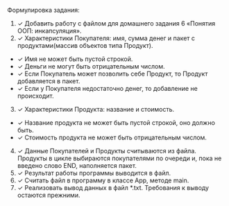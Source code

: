 Формулировка задания:

1. ✓ Добавить работу с файлом для домашнего задания 6 «Понятия ООП: инкапсуляция».
2. ✓ Характеристики Покупателя: имя, сумма денег и пакет с продуктами(массив объектов типа Продукт).

- ✓ Имя не может быть пустой строкой.
- ✓ Деньги не могут быть отрицательным числом.
- ✓ Если Покупатель может позволить себе Продукт, то Продукт добавляется в пакет.
- ✓ Если у Покупателя недостаточно денег, то добавление не происходит.

3. ✓ Характеристики Продукта: название и стоимость.

- ✓ Название продукта не может быть пустой строкой, оно должно быть.
- ✓ Стоимость продукта не может быть отрицательным числом.

4. ✓ Данные Покупателей и Продукты считываются из файла. Продукты в цикле выбираются покупателями по очереди и, пока не
   введено слово END, наполняется пакет.
5. ✓ Результат работы программы выводится в файл.
6. ✓ Считать файл в программу в классе App, методе main.
7. ✓ Реализовать вывод данных в файл *.txt. Требования к выводу остаются прежними.

